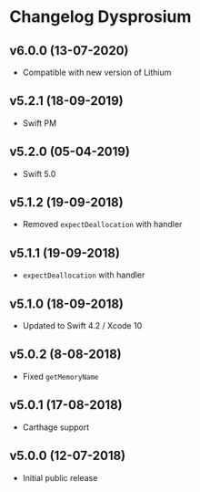 # Changelog Dysprosium

## v6.0.0 (13-07-2020)
- Compatible with new version of Lithium

## v5.2.1 (18-09-2019)
- Swift PM

## v5.2.0 (05-04-2019)
- Swift 5.0

## v5.1.2 (19-09-2018)
- Removed `expectDeallocation` with handler

## v5.1.1 (19-09-2018)
- `expectDeallocation` with handler

## v5.1.0 (18-09-2018)
- Updated to Swift 4.2 / Xcode 10

## v5.0.2 (8-08-2018)
- Fixed `getMemoryName`

## v5.0.1 (17-08-2018)
- Carthage support

## v5.0.0 (12-07-2018)
- Initial public release
